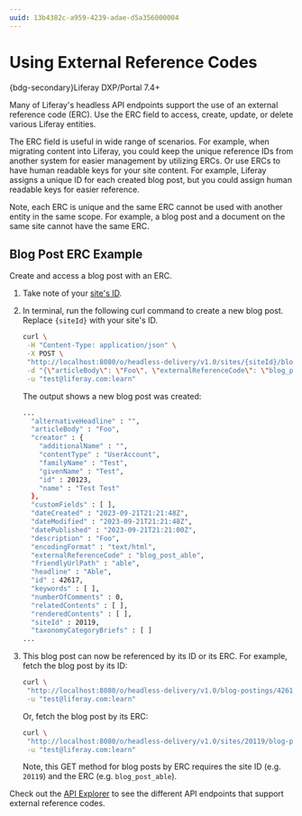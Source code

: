 ```yaml
---
uuid: 13b4382c-a959-4239-adae-d5a356000004
---
```

# Using External Reference Codes

{bdg-secondary}Liferay DXP/Portal 7.4+

Many of Liferay's headless API endpoints support the use of an external reference code (ERC). Use the ERC field to access, create, update, or delete various Liferay entities. 

The ERC field is useful in wide range of scenarios. For example, when migrating content into Liferay, you could keep the unique reference IDs from another system for easier management by utilizing ERCs. Or use ERCs to have human readable keys for your site content. For example, Liferay assigns a unique ID for each created blog post, but you could assign human readable keys for easier reference. 

Note, each ERC is unique and the same ERC cannot be used with another entity in the same scope. For example, a blog post and a document on the same site cannot have the same ERC.

## Blog Post ERC Example

Create and access a blog post with an ERC.

1. Take note of your [site's ID](./consuming-rest-services.md#identify-the-site-containing-the-data).

1. In terminal, run the following curl command to create a new blog post. Replace `{siteId}` with your site's ID.

   ```bash
   curl \
   	-H "Content-Type: application/json" \
   	-X POST \
   	"http://localhost:8080/o/headless-delivery/v1.0/sites/{siteId}/blog-postings" \
   	-d "{\"articleBody\": \"Foo\", \"externalReferenceCode\": \"blog_post_able\", \"headline\": \"Able\"}" \
   	-u "test@liferay.com:learn"
   ```

   The output shows a new blog post was created:

   ```bash
   ...
     "alternativeHeadline" : "",
     "articleBody" : "Foo",
     "creator" : {
       "additionalName" : "",
       "contentType" : "UserAccount",
       "familyName" : "Test",
       "givenName" : "Test",
       "id" : 20123,
       "name" : "Test Test"
     },
     "customFields" : [ ],
     "dateCreated" : "2023-09-21T21:21:48Z",
     "dateModified" : "2023-09-21T21:21:48Z",
     "datePublished" : "2023-09-21T21:21:00Z",
     "description" : "Foo",
     "encodingFormat" : "text/html",
     "externalReferenceCode" : "blog_post_able",
     "friendlyUrlPath" : "able",
     "headline" : "Able",
     "id" : 42617,
     "keywords" : [ ],
     "numberOfComments" : 0,
     "relatedContents" : [ ],
     "renderedContents" : [ ],
     "siteId" : 20119,
     "taxonomyCategoryBriefs" : [ ]
   ...
      ```

1. This blog post can now be referenced by its ID or its ERC. For example, fetch the blog post by its ID:

   ```bash
   curl \
   	"http://localhost:8080/o/headless-delivery/v1.0/blog-postings/42617" \
   	-u "test@liferay.com:learn"
   ```

   Or, fetch the blog post by its ERC:

   ```bash
   curl \
   	"http://localhost:8080/o/headless-delivery/v1.0/sites/20119/blog-postings/by-external-reference-code/blog_post_able" \
   	-u "test@liferay.com:learn"
   ```

   Note, this GET method for blog posts by ERC requires the site ID (e.g. `20119`) and the ERC (e.g. `blog_post_able`).

Check out the [API Explorer](../using-liferay-as-a-headless-platform.md#ways-to-connect) to see the different API endpoints that support external reference codes.